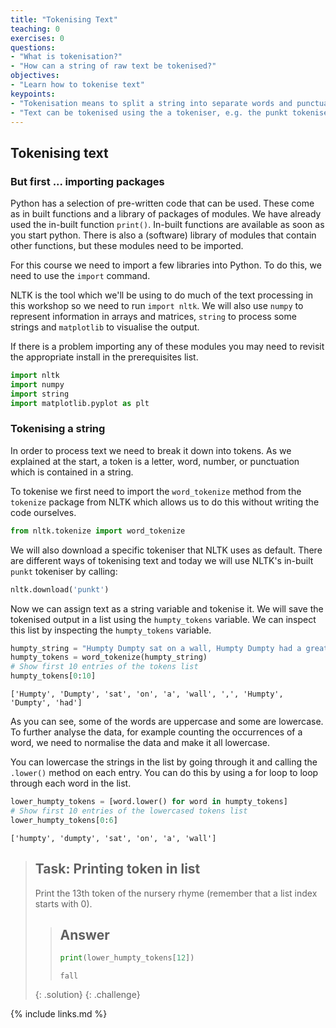 ```yaml
---
title: "Tokenising Text"
teaching: 0
exercises: 0
questions:
- "What is tokenisation?"
- "How can a string of raw text be tokenised?"
objectives:
- "Learn how to tokenise text"
keypoints:
- "Tokenisation means to split a string into separate words and punctuation, for example to be able to count them."
- "Text can be tokenised using the a tokeniser, e.g. the punkt tokeniser in NLTK."
---
```

## Tokenising text

### But first ... importing packages

Python has a selection of pre-written code that can be used. These come as in built functions and a library of packages of modules. We have already used the in-built function ```print()```.  In-built functions are available as soon as you start python. There is also a (software) library of modules that contain other functions, but these modules need to be imported.

For this course we need to import a few libraries into Python. To do this, we need to use the ```import``` command.

NLTK is the tool which we'll be using to do much of the text processing in this workshop so we need to run ```import nltk```. We will also use ```numpy``` to represent information in arrays and matrices, ```string``` to process some strings and ```matplotlib``` to visualise the output.

If there is a problem importing any of these modules you may need to revisit the appropriate install in the prerequisites list.

```python
import nltk
import numpy
import string
import matplotlib.pyplot as plt
```

### Tokenising a string
In order to process text we need to break it down into tokens.  As we explained at the start, a token is a letter, word, number, or punctuation which is contained in a string.

To tokenise we first need to import the ```word_tokenize``` method from the ```tokenize``` package from NLTK which allows us to do this without writing the code ourselves.

```python
from nltk.tokenize import word_tokenize
```

We will also download a specific tokeniser that NLTK uses as default.  There are different ways of tokenising text and today we will use NLTK's in-built ```punkt``` tokeniser by calling:

```python
nltk.download('punkt')
```

Now we can assign text as a string variable and tokenise it.  We will save the tokenised output in a list using the ```humpty_tokens``` variable. We can inspect this list by inspecting the ```humpty_tokens``` variable.

```python
humpty_string = "Humpty Dumpty sat on a wall, Humpty Dumpty had a great fall; All the king's horses and all the king's men couldn't put Humpty together again."
humpty_tokens = word_tokenize(humpty_string)
# Show first 10 entries of the tokens list
humpty_tokens[0:10]
```
    ['Humpty', 'Dumpty', 'sat', 'on', 'a', 'wall', ',', 'Humpty', 'Dumpty', 'had']

As you can see, some of the words are uppercase and some are lowercase. To further analyse the data, for example counting the occurrences of a word, we need to normalise the data and make it all lowercase.

You can lowercase the strings in the list by going through it and calling the ```.lower()``` method on each entry. You can do this by using a for loop to loop through each word in the list.

```python
lower_humpty_tokens = [word.lower() for word in humpty_tokens]
# Show first 10 entries of the lowercased tokens list
lower_humpty_tokens[0:6]
```
    ['humpty', 'dumpty', 'sat', 'on', 'a', 'wall']

> ## Task: Printing token in list
>
> Print the 13th token of the nursery rhyme (remember that a list index starts with 0).
>
> > ## Answer
> > ~~~python
> > print(lower_humpty_tokens[12])
> > ~~~
> >     fall
> {: .solution}
{: .challenge}

{% include links.md %}
